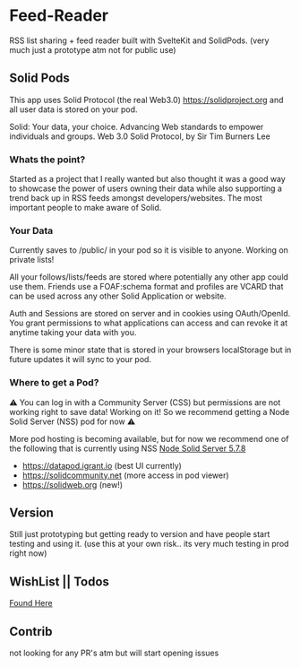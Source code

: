# Feed-Reader

RSS list sharing + feed reader built with SvelteKit and SolidPods. (very much just a prototype atm not for public use)

## Solid Pods

This app uses Solid Protocol (the real Web3.0) https://solidproject.org and all user data is stored on your pod.

Solid: Your data, your choice. Advancing Web standards to empower individuals and groups. Web 3.0 Solid Protocol, by Sir Tim Burners Lee

### Whats the point?

Started as a project that I really wanted but also thought it was a good way to showcase the power of users owning their data while also supporting a trend back up in RSS feeds amongst developers/websites. The most important people to make aware of Solid.

### Your Data

Currently saves to /public/ in your pod so it is visible to anyone. Working on private lists!

All your follows/lists/feeds are stored where potentially any other app could use them. Friends use a FOAF:schema format and profiles are VCARD that can be used across any other Solid Application or website.

Auth and Sessions are stored on server and in cookies using OAuth/OpenId. You grant permissions to what applications can access and can revoke it at anytime taking your data with you.

There is some minor state that is stored in your browsers localStorage but in future updates it will sync to your pod.

### Where to get a Pod?

⚠️ You can log in with a Community Server (CSS) but permissions are not working right to save data! Working on it! So we recommend getting a Node Solid Server (NSS) pod for now ⚠️

More pod hosting is becoming available, but for now we recommend one of the following that is currently using NSS [Node Solid Server 5.7.8](https://github.com/solid/node-solid-server/releases/tag/v5.7.8)

- https://datapod.igrant.io (best UI currently)
- https://solidcommunity.net (more access in pod viewer)
- https://solidweb.org (new!)

## Version

Still just prototyping but getting ready to version and have people start testing and using it. (use this at your own risk.. its very much testing in prod right now)

## WishList || Todos

[Found Here](https://github.com/b1mind/feed-reader/blob/dev/z.todo)

## Contrib

not looking for any PR's atm but will start opening issues
